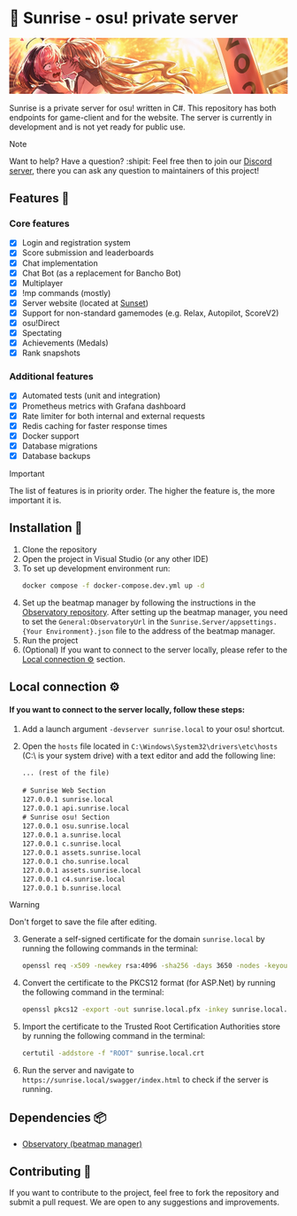 # 🌅 Sunrise - osu! private server

<p align="center">
  <img src="./readme.jpg" alt="Artwork made by torekka. We don't own the rights to this image.">
</p>

Sunrise is a private server for osu! written in C#. This repository has both endpoints for game-client and for the
website. The server is currently in development and is not yet ready for public use.

> [!NOTE]
> Want to help? Have a question? :shipit: Feel free then to join our [Discord server](https://discord.gg/BjV7c9VRfn), there you can ask any question to maintainers of this project!

## Features 🌟

### Core features

- [x] Login and registration system
- [x] Score submission and leaderboards
- [x] Chat implementation
- [x] Chat Bot (as a replacement for Bancho Bot)
- [x] Multiplayer
- [x] !mp commands (mostly)
- [x] Server website (located at [Sunset](https://github.com/SunriseCommunity/Sunset))
- [x] Support for non-standard gamemodes (e.g. Relax, Autopilot, ScoreV2)
- [x] osu!Direct
- [x] Spectating
- [x] Achievements (Medals)
- [x] Rank snapshots

### Additional features

- [x] Automated tests (unit and integration)
- [x] Prometheus metrics with Grafana dashboard
- [x] Rate limiter for both internal and external requests
- [x] Redis caching for faster response times
- [x] Docker support
- [x] Database migrations
- [x] Database backups

> [!IMPORTANT]
> The list of features is in priority order. The higher the feature is, the more important it is.

## Installation 📩

1. Clone the repository
2. Open the project in Visual Studio (or any other IDE)
3. To set up development environment run:
   ```bash
   docker compose -f docker-compose.dev.yml up -d
   ```
4. Set up the beatmap manager by following the instructions in
   the [Observatory repository](https://github.com/SunriseCommunity/Observatory). After setting up the beatmap manager,
   you need to set the `General:ObservatoryUrl` in the `Sunrise.Server/appsettings.{Your Environment}.json` file to the address of the beatmap manager.
5. Run the project
6. (Optional) If you want to connect to the server locally, please refer to
   the [Local connection ⚙️](##local-connection)
   section.

## Local connection ⚙️

#### If you want to connect to the server locally, follow these steps:

1. Add a launch argument `-devserver sunrise.local` to your osu! shortcut.
2. Open the `hosts` file located in `C:\Windows\System32\drivers\etc\hosts` (C:\ is your system drive) with a text
   editor and add the following line:

   ```hosts
   ... (rest of the file)

   # Sunrise Web Section
   127.0.0.1 sunrise.local
   127.0.0.1 api.sunrise.local
   # Sunrise osu! Section
   127.0.0.1 osu.sunrise.local
   127.0.0.1 a.sunrise.local
   127.0.0.1 c.sunrise.local
   127.0.0.1 assets.sunrise.local
   127.0.0.1 cho.sunrise.local
   127.0.0.1 assets.sunrise.local
   127.0.0.1 c4.sunrise.local
   127.0.0.1 b.sunrise.local
   ```

> [!WARNING]
> Don't forget to save the file after editing.

3. Generate a self-signed certificate for the domain `sunrise.local` by running the following commands in the terminal:

   ```bash
   openssl req -x509 -newkey rsa:4096 -sha256 -days 3650 -nodes -keyout sunrise.local.key -out sunrise.local.crt -subj "/CN=sunrise.local" -addext "subjectAltName=DNS:sunrise.local,DNS:*.sunrise.local,IP:10.0.0.1"
   ```

4. Convert the certificate to the PKCS12 format (for ASP.Net) by running the following command in the terminal:

   ```bash
   openssl pkcs12 -export -out sunrise.local.pfx -inkey sunrise.local.key -in sunrise.local.crt -password pass:password
   ```

5. Import the certificate to the Trusted Root Certification Authorities store by running the following command in the
   terminal:

   ```bash
   certutil -addstore -f "ROOT" sunrise.local.crt
   ```

6. Run the server and navigate to `https://sunrise.local/swagger/index.html` to check if the server is running.

## Dependencies 📦

- [Observatory (beatmap manager)](https://github.com/SunriseCommunity/Observatory)

## Contributing 💖

If you want to contribute to the project, feel free to fork the repository and submit a pull request. We are open to any
suggestions and improvements.
